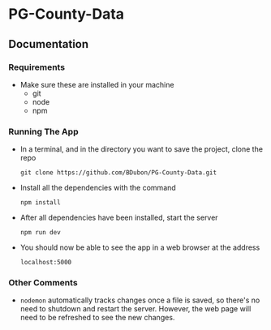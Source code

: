 # PG-County-Data

## Documentation

### Requirements
- Make sure these are installed in your machine
    - git
    - node
    - npm

### Running The App
- In a terminal, and in the directory you want to save the project, clone the repo 
    ```
    git clone https://github.com/BDubon/PG-County-Data.git
    ```

- Install all the dependencies with the command
    ```
    npm install
    ```

- After all dependencies have been installed, start the server
    ```
    npm run dev    
    ```

- You should now be able to see the app in a web browser at the address
    ```
    localhost:5000
    ```


### Other Comments
- `nodemon` automatically tracks changes once a file is saved, so there's no need to shutdown and restart the server. However, the web page will need to be refreshed to see the new changes.
